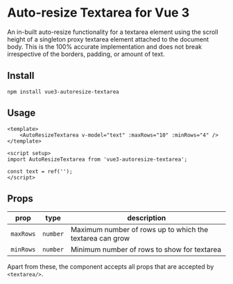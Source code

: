 # Auto-resize Textarea for Vue 3

An in-built auto-resize functionality for a textarea element using the scroll height of a singleton proxy textarea element attached to the document body. This is the 100% accurate implementation and does not break irrespective of the borders, padding, or amount of text.

## Install

`npm install vue3-autoresize-textarea`

## Usage

```vue
<template>
    <AutoResizeTextarea v-model="text" :maxRows="10" :minRows="4" />
</template>

<script setup>
import AutoResizeTextarea from 'vue3-autoresize-textarea';

const text = ref('');
</script>

```

## Props

| prop                | type      | description                                                                                                                                                                                                                                        |
| ------------------- | --------- | -------------------------------------------------------------------------------------------------------------------------------------------------------------------------------------------------------------------------------------------------- |
| `maxRows`           | `number`  | Maximum number of rows up to which the textarea can grow                                                                                                                                                                                           |
| `minRows`           | `number`  | Minimum number of rows to show for textarea                                                                                                                                                                                                        |

Apart from these, the component accepts all props that are accepted by `<textarea/>`.
